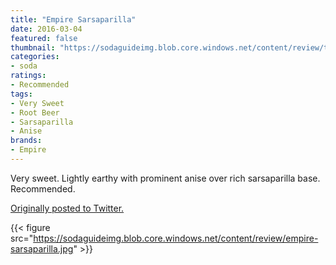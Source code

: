 ```yaml
---
title: "Empire Sarsaparilla"
date: 2016-03-04
featured: false
thumbnail: "https://sodaguideimg.blob.core.windows.net/content/review/thumbs/empire-sarsaparilla.jpg"
categories:
- soda
ratings:
- Recommended
tags:
- Very Sweet
- Root Beer
- Sarsaparilla
- Anise
brands:
- Empire
---
```


Very sweet. Lightly earthy with prominent anise over rich sarsaparilla base. Recommended.

[Originally posted to Twitter.](https://twitter.com/Cavorter/status/705826401274851328)

{{< figure src="https://sodaguideimg.blob.core.windows.net/content/review/empire-sarsaparilla.jpg" >}}

